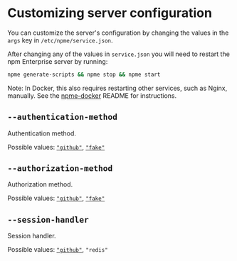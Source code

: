 <!--
order: 20
title: Customizing server configuration
-->

# Customizing server configuration

You can customize the server's configuration by changing the values in the `args` key in `/etc/npme/service.json`.

After changing any of the values in `service.json` you will need to restart the
npm Enterprise server by running:


```sh
npme generate-scripts && npme stop && npme start
```

Note: In Docker, this also requires restarting other services, such as Nginx,
manually. See the [npme-docker](https://github.com/npm/npme-docker#running-npm-enterprise-as-an-interactive-container)
README for instructions.

## `--authentication-method`

Authentication method.

Possible values: [`"github"`](/enterprise/github), [`"fake"`](/enterprise/no-authentication)

## `--authorization-method`

Authorization method.

Possible values: [`"github"`](/enterprise/github), [`"fake"`](/enterprise/no-authentication)

## `--session-handler`

Session handler.

Possible values: [`"github"`](/enterprise/github), `"redis"`
